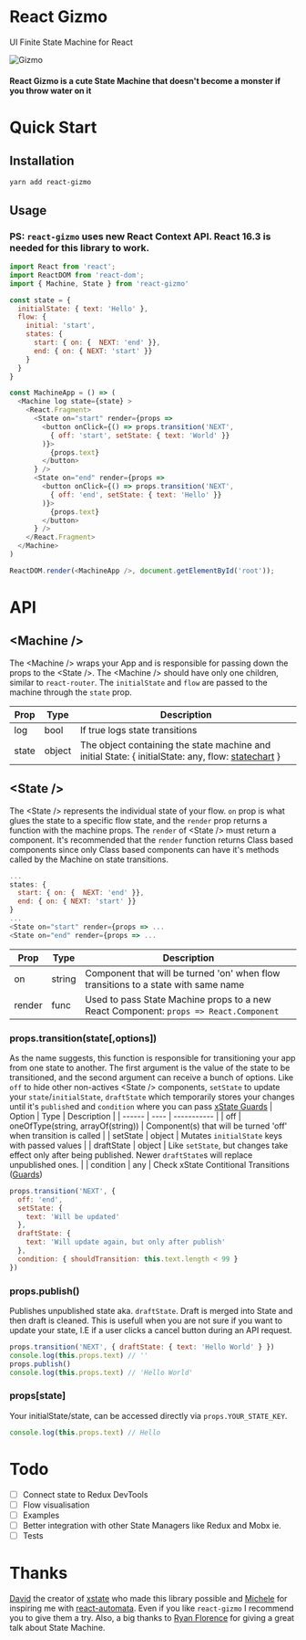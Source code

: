 # React Gizmo

UI Finite State Machine for React  

![Gizmo](https://78.media.tumblr.com/7e86a0e90f263f2c1da0bc2f01b91d9a/tumblr_of8yz2A9Tk1rp0vkjo1_500.gif)
#### React Gizmo is a cute State Machine that doesn't become a monster if you throw water on it  

# Quick Start

## Installation

```sh
yarn add react-gizmo
```

## Usage
### PS: `react-gizmo` uses new React Context API. React 16.3 is needed for this library to work.
```js
import React from 'react';
import ReactDOM from 'react-dom';
import { Machine, State } from 'react-gizmo'

const state = {
  initialState: { text: 'Hello' },
  flow: {
    initial: 'start',
    states: {
      start: { on: {  NEXT: 'end' }},
      end: { on: { NEXT: 'start' }}
    }
  }
}

const MachineApp = () => (
  <Machine log state={state} >
    <React.Fragment>
      <State on="start" render={props =>
        <button onClick={() => props.transition('NEXT',
          { off: 'start', setState: { text: 'World' }}
        )}>
          {props.text}
        </button>
      } />
      <State on="end" render={props =>
        <button onClick={() => props.transition('NEXT',
          { off: 'end', setState: { text: 'Hello' }}
        )}>
          {props.text}
        </button>
      } />
    </React.Fragment>
  </Machine>
)

ReactDOM.render(<MachineApp />, document.getElementById('root'));
```

# API  
  
## &lt;Machine /&gt;  
The &lt;Machine /&gt; wraps your App and is responsible for passing down the props to the &lt;State /&gt;. The &lt;Machine /&gt; should have only one children, similar to `react-router`. The `initialState` and `flow` are passed to the machine through the `state` prop.  
  
| Prop | Type | Description |  
| ------ | ---- | ----------- |  
| log    | bool | If true logs state transitions |  
| state  | object | The object containing the state machine and initial State: { initialState: any, flow: [statechart](http://davidkpiano.github.io/xstate/docs/#/) } |  

## &lt;State /&gt;
The &lt;State /&gt; represents the individual state of your flow. `on` prop is what glues the state to a specific flow state, and the `render` prop returns a function with the machine props. The `render` of &lt;State /&gt; must return a component. It's recommended that the `render` function returns Class based components since only Class based components can have it's methods called by the Machine on state transitions.  
```js
...
states: {
  start: { on: {  NEXT: 'end' }},
  end: { on: { NEXT: 'start' }}
}
...
<State on="start" render={props => ...
<State on="end" render={props => ...

```
| Prop | Type | Description |
| ------ | ---- | ----------- |
| on    | string | Component that will be turned 'on' when flow transitions to a state with same name |
| render  | func | Used to pass State Machine props to a new React Component: `props => React.Component` |

### props.transition(state[,options])
As the name suggests, this function is responsible for transitioning your app from one state to another. The first argument is the value of the state to be transitioned, and the second argument can receive a bunch of options. Like `off` to hide other non-actives &lt;State /&gt; components, `setState` to update your `state`/`initialState`, `draftState` which temporarily stores your changes until it's `publish`ed and `condition` where you can pass [xState Guards](http://davidkpiano.github.io/xstate/docs/#/guides/guards)
| Option | Type | Description |
| ------ | ---- | ----------- |
| off    | oneOfType(string, arrayOf(string)) | Component(s) that will be turned 'off' when transition is called |
|  setState | object | Mutates `initialState` keys with passed values |
|  draftState | object | Like `setState`, but changes take effect only after being published. Newer `draftState`s will replace unpublished ones. |
| condition | any | Check xState Contitional Transitions ([Guards](http://davidkpiano.github.io/xstate/docs/#/guides/guards))
```js
props.transition('NEXT', {
  off: 'end',
  setState: {
    text: 'Will be updated'
  },
  draftState: {
    text: 'Will update again, but only after publish'
  },
  condition: { shouldTransition: this.text.length < 99 }
})
```

### props.publish()
Publishes unpublished state aka. `draftState`. Draft is merged into State and then draft is cleaned. This is usefull when you are not sure if you want to update your state, I.E if a user clicks a cancel button during an API request.
```js
props.transition('NEXT', { draftState: { text: 'Hello World' } })
console.log(this.props.text) // ''
props.publish()
console.log(this.props.text) // 'Hello World'
```

### props[state]
Your initialState/state, can be accessed directly via `props.YOUR_STATE_KEY`.
```js
console.log(this.props.text) // Hello
```

# Todo
- [ ] Connect state to Redux DevTools
- [ ] Flow visualisation
- [ ] Examples
- [ ] Better integration with other State Managers like Redux and Mobx ie.
- [ ] Tests

# Thanks
[David](https://twitter.com/DavidKPiano) the creator of [xstate](https://github.com/davidkpiano/xstate) who made this library possible and [Michele](https://twitter.com/MicheleBertoli) for inspiring me with [react-automata](https://github.com/MicheleBertoli/react-automata). Even if you  like `react-gizmo` I recommend you to give them a try. 
Also, a big thanks to [Ryan Florence](https://twitter.com/ryanflorence) for giving a great talk about State Machine.




